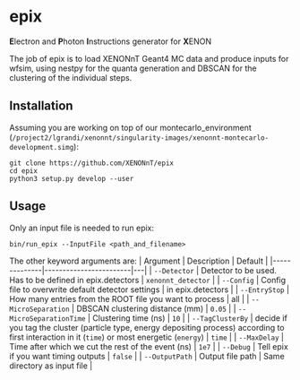 # epix

**E**lectron and **P**hoton **I**nstructions generator for **X**ENON

The job of epix is to load XENONnT Geant4 MC data and produce inputs for wfsim, using nestpy for the quanta generation and DBSCAN for the clustering of the individual steps.

## Installation

Assuming you are working on top of our montecarlo_environment (`/project2/lgrandi/xenonnt/singularity-images/xenonnt-montecarlo-development.simg`):
```
git clone https://github.com/XENONnT/epix
cd epix
python3 setup.py develop --user
```

## Usage

Only an input file is needed to run epix:
```
bin/run_epix --InputFile <path_and_filename>
```
The other keyword arguments are:
| Argument | Description | Default |
|--------------|------------------------|---|
| `--Detector`  | Detector to be used. Has to be defined in epix.detectors | `xenonnt_detector` |
| `--Config`  | Config file to overwrite default detector settings | in epix.detectors |
| `--EntryStop`  | How many entries from the ROOT file you want to process | all |
| `--MicroSeparation`  | DBSCAN clustering distance (mm) | `0.05` |
| `--MicroSeparationTime`  | Clustering time (ns) | `10` |
| `--TagClusterBy`  | decide if you tag the cluster (particle type, energy depositing process) according to first interaction in it (`time`) or most energetic (`energy`) | `time` |
| `--MaxDelay`  | Time after which we cut the rest of the event (ns) | `1e7` |
| `--Debug`  | Tell epix if you want timing outputs | `false` |
| `--OutputPath`  | Output file path | Same directory as input file |
